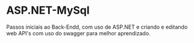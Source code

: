 # ASP.NET-MySql
Passos iniciais ao Back-Endd, com uso de ASP.NET e criando e editando web API's com uso do swagger para melhor aprendizado.
